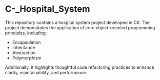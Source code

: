 # C-_Hospital_System
This repository contains a hospital system project developed in C#. The project demonstrates the application of core object-oriented programming principles, including:
* Encapsulation
* Inheritance
* Abstraction
* Polymorphism

Additionally, it highlights thoughtful code refactoring practices to enhance clarity, maintainability, and performance.
